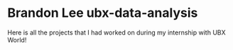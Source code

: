 # Brandon Lee ubx-data-analysis

Here is all the projects that I had worked on during my internship with UBX World!
